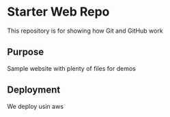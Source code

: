 # Starter Web Repo

This repository is for showing how Git and GitHub work

## Purpose

Sample website with plenty of files for demos

## Deployment
We deploy usin aws
